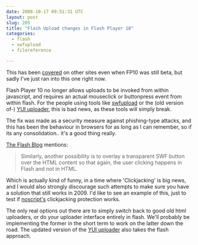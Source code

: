 ```yaml
---
date: 2008-10-17 09:51:31 UTC
layout: post
slug: 205
title: "Flash Upload changes in Flash Player 10"
categories:
  - flash
  - swfupload
  - filereference

---
```

<p>This has been <a href="http://theflashblog.com/?p=423">covered</a> on other sites even when FP10 was still beta, but sadly I've just ran into this one right now.</p>

<p>Flash Player 10 no longer allows uploads to be invoked from within javascript, and requires an actual mouseclick or buttonpress event from within flash. For the people using tools like <a href="http://swfupload.org/">swfupload</a> or the (old version of-) <a href="http://developer.yahoo.com/yui/uploader/">YUI uploader</a>, this is bad news, as these tools will simply break.</p>

<p>The fix was made as a security measure against phishing-type attacks, and this has been the behaviour in browsers for as long as I can remember, so if its any consolidation.. it's a good thing really.</p>

<p><a href="http://theflashblog.com/?p=423">The Flash Blog</a> mentions:</p>

<blockquote>Similarly, another possibility is to overlay a transparent SWF button over the HTML content so that again, the user clicking happens in Flash and not in HTML.</blockquote>

<p>Which is actually kind of funny, in a time where 'Clickjacking' is big news, and I would also strongly discourage such attempts to make sure you have a solution that still works in 2009. I'd like to see an example of this, just to test if <a href="http://noscript.net/">noscript's</a> clickjacking protection works.</p>

<p>The only real options out there are to simply switch back to good old html uploaders, or do your uploader interface entirely in flash. We'll probably be implementing the former in the short term to work on the latter down the road. The updated version of the <a href="http://developer.yahoo.com/yui/uploader/">YUI uploader</a> also takes the flash approach.</p>